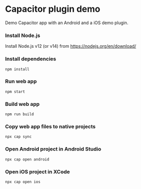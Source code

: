 # Capacitor plugin demo
Demo Capacitor app with an Android and a iOS demo plugin.

### Install Node.js
Install Node.js v12 (or v14) from https://nodejs.org/en/download/

### Install dependencies
`npm install`

### Run web app
`npm start`

### Build web app
`npm run build`

### Copy web app files to native projects
`npx cap sync`

### Open Android project in Android Studio
`npx cap open android`

### Open iOS project in XCode
`npx cap open ios`

